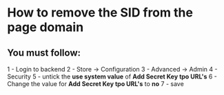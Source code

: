 # How to remove the SID from the page domain

## You must follow:
1 - Login to backend 
2 - Store -> Configuration
3 - Advanced -> Admin
4 - Security 
5 - untick the **use system value** of **Add Secret Key tpo URL's** 
6 - Change the value for **Add Secret Key tpo URL's** to **no**
7 - save
